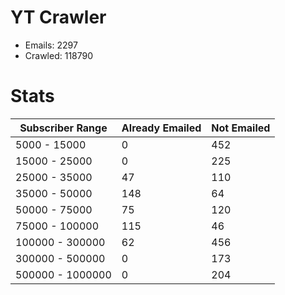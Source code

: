 # YT Crawler
- Emails: 2297
- Crawled: 118790

# Stats
| Subscriber Range  | Already Emailed | Not Emailed |
|-------|-------|-------|
| 5000 - 15000 | 0 | 452 |
| 15000 - 25000 | 0 | 225 |
| 25000 - 35000 | 47 | 110 |
| 35000 - 50000 | 148 | 64 |
| 50000 - 75000 | 75 | 120 |
| 75000 - 100000 | 115 | 46 |
| 100000 - 300000 | 62 | 456 |
| 300000 - 500000 | 0 | 173 |
| 500000 - 1000000 | 0 | 204 |
